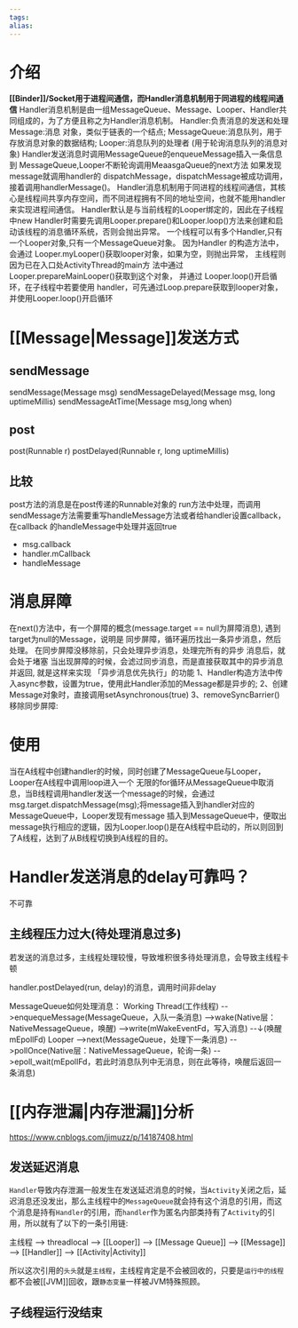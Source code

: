```yaml
---
tags: 
alias:
---
```

# 介绍

**[[Binder]]/Socket用于进程间通信，而Handler消息机制用于同进程的线程间通信**
Handler消息机制是由一组MessageQueue、Message、Looper、Handler共同组成的，为了方便且称之为Handler消息机制。
Handler:负责消息的发送和处理 
Message:消息 对象，类似于链表的一个结点; 
MessageQueue:消息队列，用于存放消息对象的数据结构; Looper:消息队列的处理者 (用于轮询消息队列的消息对象)
Handler发送消息时调用MessageQueue的enqueueMessage插入一条信息到 MessageQueue,Looper不断轮询调用MeaasgaQueue的next方法 如果发现message就调用handler的 dispatchMessage，dispatchMessage被成功调用，接着调用handlerMessage()。
Handler消息机制用于同进程的线程间通信，其核心是线程间共享内存空间，而不同进程拥有不同的地址空间，也就不能用handler来实现进程间通信。
Handler默认是与当前线程的Looper绑定的，因此在子线程中new Handler时需要先调用Looper.prepare()和Looper.loop()方法来创建和启动该线程的消息循环系统，否则会抛出异常。
一个线程可以有多个Handler,只有一个Looper对象,只有一个MessageQueue对象。
因为Handler 的构造方法中，会通过 Looper.myLooper()获取looper对象，如果为空，则抛出异常， 主线程则因为已在入口处ActivityThread的main方 法中通过 Looper.prepareMainLooper()获取到这个对象， 并通过 Looper.loop()开启循环，在子线程中若要使用 handler，可先通过Loop.prepare获取到looper对象，并使用Looper.loop()开启循环
# [[Message|Message]]发送方式
## sendMessage
sendMessage(Message msg) 
sendMessageDelayed(Message msg, long uptimeMillis)
sendMessageAtTime(Message msg,long when)
## post
post(Runnable r)
postDelayed(Runnable r, long uptimeMillis)
## 比较
post方法的消息是在post传递的Runnable对象的 run方法中处理，而调用sendMessage方法需要重写handleMessage方法或者给handler设置callback，在callback 的handleMessage中处理并返回true
- msg.callback
- handler.mCallback
- handleMessage
# 消息屏障
在next()方法中，有一个屏障的概念(message.target \=\= null为屏障消息), 遇到target为null的Message，说明是 同步屏障，循环遍历找出一条异步消息，然后处理。 在同步屏障没移除前，只会处理异步消息，处理完所有的异步 消息后，就会处于堵塞 当出现屏障的时候，会滤过同步消息，而是直接获取其中的异步消息并返回, 就是这样来实现 「异步消息优先执行」的功能
1、Handler构造方法中传入async参数，设置为true，使用此Handler添加的Message都是异步的; 
2、创建Message对象时，直接调用setAsynchronous(true) 3、removeSyncBarrier() 移除同步屏障:
# 使用
当在A线程中创建handler的时候，同时创建了MessageQueue与Looper，Looper在A线程中调用loop进入一个 无限的for循环从MessageQueue中取消息，当B线程调用handler发送一个message的时候，会通过 msg.target.dispatchMessage(msg);将message插入到handler对应的MessageQueue中，Looper发现有message 插入到MessageQueue中，便取出message执行相应的逻辑，因为Looper.loop()是在A线程中启动的，所以则回到 了A线程，达到了从B线程切换到A线程的目的。

# Handler发送消息的delay可靠吗？
不可靠
## 主线程压力过大(待处理消息过多) 
若发送的消息过多，主线程处理较慢，导致堆积很多待处理消息，会导致主线程卡顿

handler.postDelayed(run, delay)的消息，调用时间非delay 

MessageQueue如何处理消息： 
Working Thread(工作线程)
-->enquequeMessage(MessageQueue，入队一条消息)
-->wake(Native层：NativeMessageQueue，唤醒)
-->write(mWakeEventFd，写入消息)
--↓(唤醒mEpollFd) Looper
-->next(MessageQueue，处理下一条消息)
-->pollOnce(Native层：NativeMessageQueue，轮询一条)
-->epoll_wait(mEpollFd，若此时消息队列中无消息，则在此等待，唤醒后返回一条消息)

# [[内存泄漏|内存泄漏]]分析
https://www.cnblogs.com/jimuzz/p/14187408.html

## 发送延迟消息
`Handler`导致内存泄漏一般发生在发送延迟消息的时候，当`Activity`关闭之后，延迟消息还没发出，那么主线程中的`MessageQueue`就会持有这个消息的引用，而这个消息是持有`Handler`的引用，而`handler`作为匿名内部类持有了`Activity`的引用，所以就有了以下的一条引用链:

主线程 
—> threadlocal 
—> [[Looper]] 
—> [[Message Queue]] 
—> [[Message]] 
—> [[Handler]] 
—> [[Activity|Activity]] 

  所以这次引用的`头头`就是`主线程`，主线程肯定是不会被回收的，只要是`运行中的线程`都不会被[[JVM]]回收，跟`静态变量`一样被JVM特殊照顾。
## 子线程运行没结束


